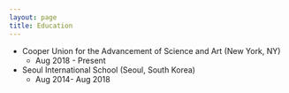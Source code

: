 ```yaml
---
layout: page
title: Education
---
```


- Cooper Union for the Advancement of Science and Art (New York, NY)
  - Aug 2018 - Present
- Seoul International School (Seoul, South Korea)
  - Aug 2014- Aug 2018
